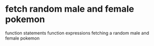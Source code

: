 # fetch random male and female pokemon

function statements
function expressions
fetching a random male and female pokemon
